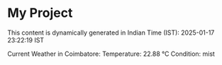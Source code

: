 # My Project

This content is dynamically generated in Indian Time (IST): 2025-01-17 23:22:19 IST


Current Weather in Coimbatore:
Temperature: 22.88 °C
Condition: mist
